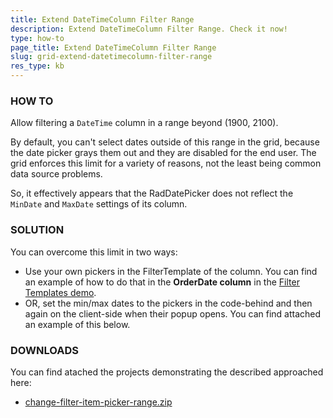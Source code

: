 ```yaml
---
title: Extend DateTimeColumn Filter Range
description: Extend DateTimeColumn Filter Range. Check it now!
type: how-to
page_title: Extend DateTimeColumn Filter Range
slug: grid-extend-datetimecolumn-filter-range
res_type: kb
---
```



### HOW TO

Allow filtering a `DateTime` column in a range beyond (1900, 2100).

By default, you can't select dates outside of this range in the grid, because the date picker grays them out and they are disabled for the end user. The grid enforces this limit for a variety of reasons, not the least being common data source problems.

So, it effectively appears that the RadDatePicker does not reflect the `MinDate` and `MaxDate` settings of its column.

### SOLUTION

You can overcome this limit in two ways:

- Use your own pickers in the FilterTemplate of the column. You can find an example of how to do that in the **OrderDate column** in the [Filter Templates demo](https://demos.telerik.com/aspnet-ajax/grid/examples/functionality/filtering/filter-templates/defaultcs.aspx).
- OR, set the min/max dates to the pickers in the code-behind and then again on the client-side when their popup opens. You can find attached an example of this below.

### DOWNLOADS

You can find atached the projects demonstrating the described approached here:

* [change-filter-item-picker-range.zip](files/grid-change-filter-item-picker-range.zip)


